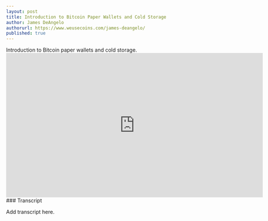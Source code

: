 ```yaml
---
layout: post
title: Introduction to Bitcoin Paper Wallets and Cold Storage
author: James DeAngelo
authorurl: https://www.weusecoins.com/james-deangelo/
published: true
---
```


<p>Introduction to Bitcoin paper wallets and cold storage.
<iframe width="700" height="394" src="https://www.youtube.com/embed/I1uefzJJ6nM" frameborder="0" allowfullscreen></iframe>
### Transcript
<p>Add transcript here.